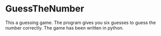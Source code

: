 # GuessTheNumber
This a guessing game. The program gives you six guesses to guess the number correctly. The game has been written in python.
